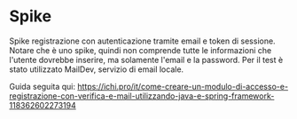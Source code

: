 # Spike
Spike registrazione con autenticazione tramite email e token di sessione.
Notare che è uno spike, quindi non comprende tutte le informazioni che l'utente dovrebbe inserire, ma solamente l'email e la password.
Per il test è stato utilizzato MailDev, servizio di email locale.

Guida seguita qui:
https://ichi.pro/it/come-creare-un-modulo-di-accesso-e-registrazione-con-verifica-e-mail-utilizzando-java-e-spring-framework-118362602273194
